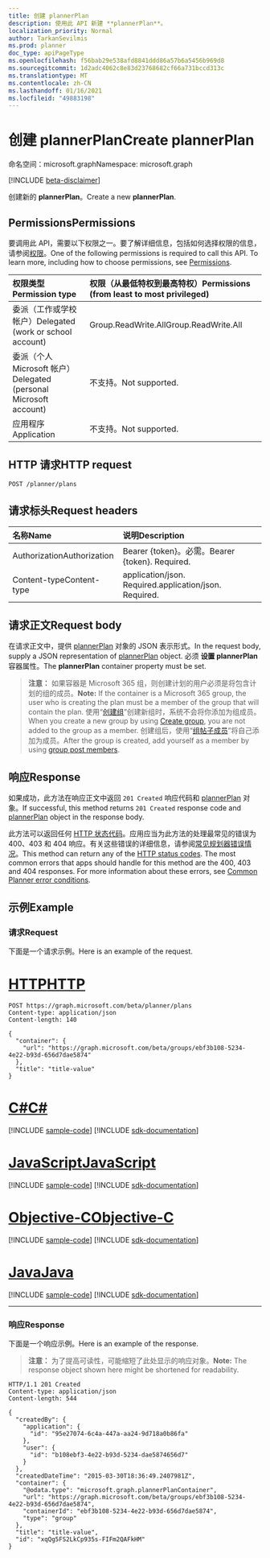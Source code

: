 ```yaml
---
title: 创建 plannerPlan
description: 使用此 API 新建 **plannerPlan**。
localization_priority: Normal
author: TarkanSevilmis
ms.prod: planner
doc_type: apiPageType
ms.openlocfilehash: f56bab29e538afd8841ddd86a57b6a5456b969d8
ms.sourcegitcommit: 1d2adc4062c8e83d23768682cf66a731bccd313c
ms.translationtype: MT
ms.contentlocale: zh-CN
ms.lasthandoff: 01/16/2021
ms.locfileid: "49883198"
---
```

# <a name="create-plannerplan"></a><span data-ttu-id="66a20-103">创建 plannerPlan</span><span class="sxs-lookup"><span data-stu-id="66a20-103">Create plannerPlan</span></span>

<span data-ttu-id="66a20-104">命名空间：microsoft.graph</span><span class="sxs-lookup"><span data-stu-id="66a20-104">Namespace: microsoft.graph</span></span>

[!INCLUDE [beta-disclaimer](../../includes/beta-disclaimer.md)]

<span data-ttu-id="66a20-105">创建新的 **plannerPlan**。</span><span class="sxs-lookup"><span data-stu-id="66a20-105">Create a new **plannerPlan**.</span></span>

## <a name="permissions"></a><span data-ttu-id="66a20-106">Permissions</span><span class="sxs-lookup"><span data-stu-id="66a20-106">Permissions</span></span>

<span data-ttu-id="66a20-p101">要调用此 API，需要以下权限之一。要了解详细信息，包括如何选择权限的信息，请参阅[权限](/graph/permissions-reference)。</span><span class="sxs-lookup"><span data-stu-id="66a20-p101">One of the following permissions is required to call this API. To learn more, including how to choose permissions, see [Permissions](/graph/permissions-reference).</span></span>

| <span data-ttu-id="66a20-109">权限类型</span><span class="sxs-lookup"><span data-stu-id="66a20-109">Permission type</span></span>                        | <span data-ttu-id="66a20-110">权限（从最低特权到最高特权）</span><span class="sxs-lookup"><span data-stu-id="66a20-110">Permissions (from least to most privileged)</span></span> |
| :------------------------------------- | :------------------------------------------ |
| <span data-ttu-id="66a20-111">委派（工作或学校帐户）</span><span class="sxs-lookup"><span data-stu-id="66a20-111">Delegated (work or school account)</span></span>     | <span data-ttu-id="66a20-112">Group.ReadWrite.All</span><span class="sxs-lookup"><span data-stu-id="66a20-112">Group.ReadWrite.All</span></span>                         |
| <span data-ttu-id="66a20-113">委派（个人 Microsoft 帐户）</span><span class="sxs-lookup"><span data-stu-id="66a20-113">Delegated (personal Microsoft account)</span></span> | <span data-ttu-id="66a20-114">不支持。</span><span class="sxs-lookup"><span data-stu-id="66a20-114">Not supported.</span></span>                              |
| <span data-ttu-id="66a20-115">应用程序</span><span class="sxs-lookup"><span data-stu-id="66a20-115">Application</span></span>                            | <span data-ttu-id="66a20-116">不支持。</span><span class="sxs-lookup"><span data-stu-id="66a20-116">Not supported.</span></span>                              |

## <a name="http-request"></a><span data-ttu-id="66a20-117">HTTP 请求</span><span class="sxs-lookup"><span data-stu-id="66a20-117">HTTP request</span></span>

<!-- { "blockType": "ignored" } -->
``` http
POST /planner/plans
```

## <a name="request-headers"></a><span data-ttu-id="66a20-118">请求标头</span><span class="sxs-lookup"><span data-stu-id="66a20-118">Request headers</span></span>

| <span data-ttu-id="66a20-119">名称</span><span class="sxs-lookup"><span data-stu-id="66a20-119">Name</span></span>          | <span data-ttu-id="66a20-120">说明</span><span class="sxs-lookup"><span data-stu-id="66a20-120">Description</span></span>               |
| :------------ | :------------------------ |
| <span data-ttu-id="66a20-121">Authorization</span><span class="sxs-lookup"><span data-stu-id="66a20-121">Authorization</span></span> | <span data-ttu-id="66a20-p102">Bearer {token}。必需。</span><span class="sxs-lookup"><span data-stu-id="66a20-p102">Bearer {token}. Required.</span></span> |
| <span data-ttu-id="66a20-124">Content-type</span><span class="sxs-lookup"><span data-stu-id="66a20-124">Content-type</span></span> | <span data-ttu-id="66a20-p103">application/json. Required.</span><span class="sxs-lookup"><span data-stu-id="66a20-p103">application/json. Required.</span></span>|

## <a name="request-body"></a><span data-ttu-id="66a20-127">请求正文</span><span class="sxs-lookup"><span data-stu-id="66a20-127">Request body</span></span>

<span data-ttu-id="66a20-128">在请求正文中，提供 [plannerPlan](../resources/plannerplan.md) 对象的 JSON 表示形式。</span><span class="sxs-lookup"><span data-stu-id="66a20-128">In the request body, supply a JSON representation of [plannerPlan](../resources/plannerplan.md) object.</span></span>
<span data-ttu-id="66a20-129">必须 **设置 plannerPlan** 容器属性。</span><span class="sxs-lookup"><span data-stu-id="66a20-129">The **plannerPlan** container property must be set.</span></span>

><span data-ttu-id="66a20-130">**注意：** 如果容器是 Microsoft 365 组，则创建计划的用户必须是将包含计划的组的成员。</span><span class="sxs-lookup"><span data-stu-id="66a20-130">**Note:** If the container is a Microsoft 365 group, the user who is creating the plan must be a member of the group that will contain the plan.</span></span> <span data-ttu-id="66a20-131">使用“[创建组](../api/group-post-groups.md)”创建新组时，系统不会将你添加为组成员。</span><span class="sxs-lookup"><span data-stu-id="66a20-131">When you create a new group by using [Create group](../api/group-post-groups.md), you are not added to the group as a member.</span></span> <span data-ttu-id="66a20-132">创建组后，使用“[组帖子成员](../api/group-post-members.md)”将自己添加为成员。</span><span class="sxs-lookup"><span data-stu-id="66a20-132">After the group is created, add yourself as a member by using [group post members](../api/group-post-members.md).</span></span>

## <a name="response"></a><span data-ttu-id="66a20-133">响应</span><span class="sxs-lookup"><span data-stu-id="66a20-133">Response</span></span>

<span data-ttu-id="66a20-134">如果成功，此方法在响应正文中返回 `201 Created` 响应代码和 [plannerPlan](../resources/plannerplan.md) 对象。</span><span class="sxs-lookup"><span data-stu-id="66a20-134">If successful, this method returns `201 Created` response code and [plannerPlan](../resources/plannerplan.md) object in the response body.</span></span>

<span data-ttu-id="66a20-p106">此方法可以返回任何 [HTTP 状态代码](/graph/errors)。应用应当为此方法的处理最常见的错误为 400、403 和 404 响应。有关这些错误的详细信息，请参阅[常见规划器错误情况](../resources/planner-overview.md#common-planner-error-conditions)。</span><span class="sxs-lookup"><span data-stu-id="66a20-p106">This method can return any of the [HTTP status codes](/graph/errors). The most common errors that apps should handle for this method are the 400, 403 and 404 responses. For more information about these errors, see [Common Planner error conditions](../resources/planner-overview.md#common-planner-error-conditions).</span></span>

## <a name="example"></a><span data-ttu-id="66a20-138">示例</span><span class="sxs-lookup"><span data-stu-id="66a20-138">Example</span></span>

### <a name="request"></a><span data-ttu-id="66a20-139">请求</span><span class="sxs-lookup"><span data-stu-id="66a20-139">Request</span></span>

<span data-ttu-id="66a20-140">下面是一个请求示例。</span><span class="sxs-lookup"><span data-stu-id="66a20-140">Here is an example of the request.</span></span>

# <a name="http"></a>[<span data-ttu-id="66a20-141">HTTP</span><span class="sxs-lookup"><span data-stu-id="66a20-141">HTTP</span></span>](#tab/http)
<!-- {
  "blockType": "request",
  "name": "create_plannerplan_from_planner"
}-->
``` http
POST https://graph.microsoft.com/beta/planner/plans
Content-type: application/json
Content-length: 140

{
  "container": {
    "url": "https://graph.microsoft.com/beta/groups/ebf3b108-5234-4e22-b93d-656d7dae5874"
  },
  "title": "title-value"
}
```
# <a name="c"></a>[<span data-ttu-id="66a20-142">C#</span><span class="sxs-lookup"><span data-stu-id="66a20-142">C#</span></span>](#tab/csharp)
[!INCLUDE [sample-code](../includes/snippets/csharp/create-plannerplan-from-planner-csharp-snippets.md)]
[!INCLUDE [sdk-documentation](../includes/snippets/snippets-sdk-documentation-link.md)]

# <a name="javascript"></a>[<span data-ttu-id="66a20-143">JavaScript</span><span class="sxs-lookup"><span data-stu-id="66a20-143">JavaScript</span></span>](#tab/javascript)
[!INCLUDE [sample-code](../includes/snippets/javascript/create-plannerplan-from-planner-javascript-snippets.md)]
[!INCLUDE [sdk-documentation](../includes/snippets/snippets-sdk-documentation-link.md)]

# <a name="objective-c"></a>[<span data-ttu-id="66a20-144">Objective-C</span><span class="sxs-lookup"><span data-stu-id="66a20-144">Objective-C</span></span>](#tab/objc)
[!INCLUDE [sample-code](../includes/snippets/objc/create-plannerplan-from-planner-objc-snippets.md)]
[!INCLUDE [sdk-documentation](../includes/snippets/snippets-sdk-documentation-link.md)]

# <a name="java"></a>[<span data-ttu-id="66a20-145">Java</span><span class="sxs-lookup"><span data-stu-id="66a20-145">Java</span></span>](#tab/java)
[!INCLUDE [sample-code](../includes/snippets/java/create-plannerplan-from-planner-java-snippets.md)]
[!INCLUDE [sdk-documentation](../includes/snippets/snippets-sdk-documentation-link.md)]

---


### <a name="response"></a><span data-ttu-id="66a20-146">响应</span><span class="sxs-lookup"><span data-stu-id="66a20-146">Response</span></span>

<span data-ttu-id="66a20-147">下面是一个响应示例。</span><span class="sxs-lookup"><span data-stu-id="66a20-147">Here is an example of the response.</span></span> 

><span data-ttu-id="66a20-148">**注意：** 为了提高可读性，可能缩短了此处显示的响应对象。</span><span class="sxs-lookup"><span data-stu-id="66a20-148">**Note:** The response object shown here might be shortened for readability.</span></span> 
<!-- {
  "blockType": "response",
  "truncated": true,
  "@odata.type": "microsoft.graph.plannerPlan"
} -->
``` http
HTTP/1.1 201 Created
Content-type: application/json
Content-length: 544

{
  "createdBy": {
    "application": {
      "id": "95e27074-6c4a-447a-aa24-9d718a0b86fa"
    },
    "user": {
      "id": "b108ebf3-4e22-b93d-5234-dae5874656d7"
    }
  },
  "createdDateTime": "2015-03-30T18:36:49.2407981Z",
  "container": {
    "@odata.type": "microsoft.graph.plannerPlanContainer",
    "url": "https://graph.microsoft.com/beta/groups/ebf3b108-5234-4e22-b93d-656d7dae5874",
    "containerId": "ebf3b108-5234-4e22-b93d-656d7dae5874",
    "type": "group"
  },
  "title": "title-value",
  "id": "xqQg5FS2LkCp935s-FIFm2QAFkHM"
}
```

<!-- uuid: 8fcb5dbc-d5aa-4681-8e31-b001d5168d79
2015-10-25 14:57:30 UTC -->
<!--
{
  "type": "#page.annotation",
  "description": "Create plannerPlan",
  "keywords": "",
  "section": "documentation",
  "tocPath": "",
  "suppressions": [
  ]
}
-->


